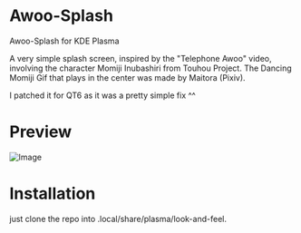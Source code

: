 # Awoo-Splash
Awoo-Splash for KDE Plasma

A very simple splash screen, inspired by the "Telephone Awoo" video, involving the character Momiji Inubashiri from Touhou Project.
The Dancing Momiji Gif that plays in the center was made by Maitora (Pixiv).

I patched it for QT6 as it was a pretty simple fix ^^

# Preview
![Image](contents/previews/splash.png)

# Installation
just clone the repo into .local/share/plasma/look-and-feel.
